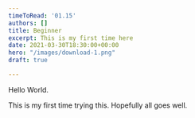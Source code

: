 ```yaml
---
timeToRead: '01.15'
authors: []
title: Beginner
excerpt: This is my first time here
date: 2021-03-30T18:30:00+00:00
hero: "/images/download-1.png"
draft: true

---
```

Hello World.

This is my first time trying this. Hopefully all goes well.